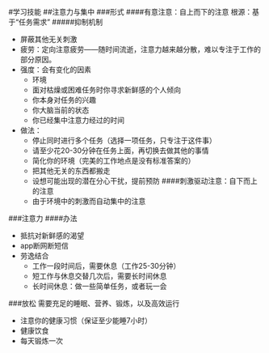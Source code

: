 #学习技能
##注意力与集中
###形式
####有意注意：自上而下的注意
根源：基于“任务需求”
#####抑制机制
- 屏蔽其他无关刺激
- 疲劳：定向注意疲劳——随时间流逝，注意力越来越分散，难以专注于工作的部分原因。
- 强度：会有变化的因素
  - 环境
  - 面对枯燥或困难任务时你寻求新鲜感的个人倾向
  - 你本身对任务的兴趣
  - 你大脑当前的状态
  - 你已经集中注意力经过的时间
- 做法：
  - 停止同时进行多个任务（选择一项任务，只专注于这件事）
  - 请至少花20-30分钟在任务上面，再切换去做其他的事情
  - 简化你的环境（完美的工作地点是没有标准答案的）
  - 把其他无关的东西都搬走
  - 设想可能出现的潜在分心干扰，提前预防
####刺激驱动注意：自下而上的注意
  - 由于环境中的刺激而自动集中的注意

###注意力
####办法
- 抵抗对新鲜感的渴望
- app断网断短信
- 劳逸结合
  - 工作一段时间后，需要休息（工作25-30分钟）
  - 短工作与休息交替几次后，需要长时间休息
  - 长时间休息：做一些简单任务，或者玩一会

###放松
需要充足的睡眠、营养、锻炼，以及高效运行
- 注意你的健康习惯（保证至少能睡7小时）
- 健康饮食
- 每天锻炼一次